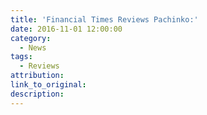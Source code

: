 ```yaml
---
title: 'Financial Times Reviews Pachinko:'
date: 2016-11-01 12:00:00
category:
  - News
tags:
  - Reviews
attribution:
link_to_original:
description:
---
```

